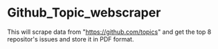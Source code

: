# Github_Topic_webscraper
This will scrape data from "https://github.com/topics" and get the top 8 repositor's issues and store it in PDF format. 
